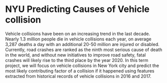 # NYU Predicting Causes of Vehicle collision
Vehicle collisions have been on an increasing trend in the last decade. Nearly 1.3 million people die in vehicle collisions each year, on average 3,287 deaths a day with an additional 20-50 million are injured or disabled. Currently, road crashes are ranked as the ninth most serious cause of death in the world, and without new initiatives to improve road safety, fatal crashes will likely rise to the third place by the year 2020.
In this term project, we will focus on vehicle collisions in New York city and predict the most likely contributing factor of a collision if it happened using features extracted from historical records of vehicle collisions in 2016 and 2017.
